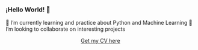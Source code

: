 ### ¡Hello World! 🐍

🌱 I’m currently learning and practice about Python and Machine Learning
👯 I’m looking to collaborate on interesting projects
<div align="center">
<a href="https://github.com/eocode/Biography-CV-and-Letter">Get my CV here</a>
</div>